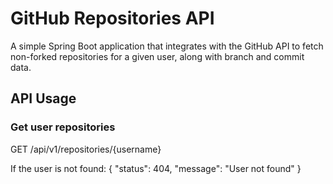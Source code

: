 # GitHub Repositories API

A simple Spring Boot application that integrates with the GitHub API to fetch non-forked repositories for a given user, along with branch and commit data.

## API Usage

### Get user repositories

GET /api/v1/repositories/{username}

If the user is not found:
{
"status": 404,
"message": "User not found"
}
